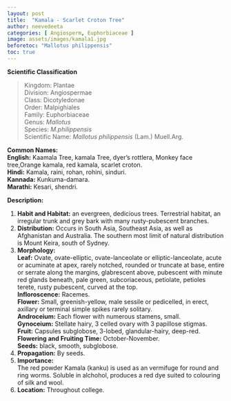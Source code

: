 ```yaml
---
layout: post
title:  "Kamala - Scarlet Croton Tree"
author: neevedeeta
categories: [ Angiosperm, Euphorbiaceae ]
image: assets/images/kamala1.jpg
beforetoc: "Mallotus philippensis"
toc: true
---
```


**Scientific Classification**  
>Kingdom:			Plantae  
>Division:			Angiospermae  
>Class:				Dicotyledonae  
>Order:				Malpighiales  
>Family:			Euphorbiaceae  
>Genus:				*Mallotus*  
>Species:			*M.philippensis*  
>Scientific Name:	*Mallotus philippensis* (Lam.) Muell.Arg.  

**Common Names:**  
**English:**    Kaamala Tree, kamala Tree, dyer’s rottlera, Monkey face tree,Orange kamala, red kamala, scarlet croton.  
**Hindi:**          Kamala, raini, rohan, rohini, sinduri.  
**Kannada:**        Kunkuma-damara.  
**Marathi:**        Kesari, shendri.  

**Description:**  
1. **Habit and Habitat:** an evergreen, dedicious trees. Terrestrial habitat, an irregular trunk and grey bark with many rusty-pubescent branches.  
2. **Distribution:** Occurs in South Asia, Southeast Asia, as well as Afghanistan and Australia. The southern most limit of natural distribution is Mount Keira, south of Sydney.  
3. **Morphology:**  
**Leaf:** Ovate, ovate-elliptic, ovate-lanceolate or elliptic-lanceolate, acute or acuminate at apex, rarely notched, rounded or truncate at base, entire or serrate along the margins, glabrescent above, pubescent with minute red glands beneath, pale green, subcoriaceous, petiolate, petioles terete, rusty pubescent, curved at the top.  
**Infloroscence:** Racemes.  
**Flower:** Small, greenish-yellow, male sessile or pedicelled, in erect, axillary or terminal simple spikes rarely solitary.  
**Androceium:** Each flower with numerous stamens, small.  
**Gynoceium:** Stellate hairy, 3 celled ovary with 3 papillose stigmas.  
**Fruit:** Capsules subglobose, 3-lobed, glandular-hairy, deep-red.  
**Flowering and Fruiting Time:** October-November.  
**Seeds:** black, smooth, subglobose.  
4. **Propagation:** By seeds.  
5. **Importance:**  
The red powder Kamala (kanku) is used as an vermifuge for round and ring worms. Soluble in alchohol, produces a red dye suited to colouring of silk and wool.  
6. **Location:** Throughout college.  
